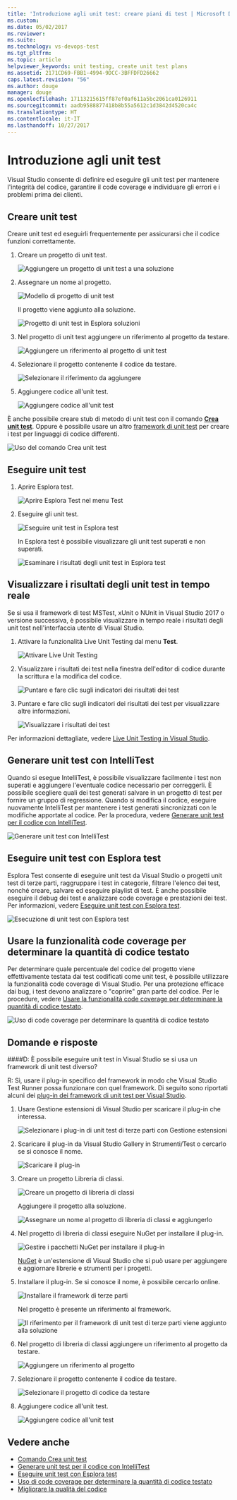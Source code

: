 ```yaml
---
title: 'Introduzione agli unit test: creare piani di test | Microsoft Docs'
ms.custom: 
ms.date: 05/02/2017
ms.reviewer: 
ms.suite: 
ms.technology: vs-devops-test
ms.tgt_pltfrm: 
ms.topic: article
helpviewer_keywords: unit testing, create unit test plans
ms.assetid: 2171CD69-FBB1-4994-9DCC-3BFFDFD26662
caps.latest.revision: "56"
ms.author: douge
manager: douge
ms.openlocfilehash: 17113215615ff87ef0af611a5bc2061ca0126911
ms.sourcegitcommit: aadb9588877418b8b55a5612c1d3842d4520ca4c
ms.translationtype: HT
ms.contentlocale: it-IT
ms.lasthandoff: 10/27/2017
---
```

# <a name="get-started-with-unit-testing"></a>Introduzione agli unit test

Visual Studio consente di definire ed eseguire gli unit test per mantenere l'integrità del codice, garantire il code coverage e individuare gli errori e i problemi prima dei clienti.

<a name="create-tests"></a>
## <a name="create-unit-tests"></a>Creare unit test

Creare unit test ed eseguirli frequentemente per assicurarsi che il codice funzioni correttamente.

1. Creare un progetto di unit test.
        
   ![Aggiungere un progetto di unit test a una soluzione](media/createunittest1.png)
    
1. Assegnare un nome al progetto.
        
   ![Modello di progetto di unit test](media/createunittest2.png)
  
   Il progetto viene aggiunto alla soluzione.
    
   ![Progetto di unit test in Esplora soluzioni](media/createunittest5.png)
    
1. Nel progetto di unit test aggiungere un riferimento al progetto da testare.
        
   ![Aggiungere un riferimento al progetto di unit test](media/createunittest6.png)
    
1. Selezionare il progetto contenente il codice da testare.
        
   ![Selezionare il riferimento da aggiungere](media/createunittest7.png)
    
1. Aggiungere codice all'unit test.

   ![Aggiungere codice all'unit test](media/createunittest8.png) 

È anche possibile creare stub di metodo di unit test con il comando [**Crea unit test**](create-unit-tests-menu.md).
Oppure è possibile usare un altro [framework di unit test](#frameworks) per creare i test per linguaggi di codice differenti.

![Uso del comando Crea unit test](media/createunittestcommand2.png)

## <a name="run-unit-tests"></a>Eseguire unit test

1. Aprire Esplora test.
        
   ![Aprire Esplora Test nel menu Test](media/rununittest1.png) 

1. Eseguire gli unit test.
        
   ![Eseguire unit test in Esplora test](media/rununittest2.png) 

   In Esplora test è possibile visualizzare gli unit test superati e non superati.
      
   ![Esaminare i risultati degli unit test in Esplora test](media/rununittest3.png) 

## <a name="view-live-unit-test-results"></a>Visualizzare i risultati degli unit test in tempo reale

Se si usa il framework di test MSTest, xUnit o NUnit in Visual Studio 2017 o versione successiva, è possibile visualizzare in tempo reale i risultati degli unit test nell'interfaccia utente di Visual Studio.

1. Attivare la funzionalità Live Unit Testing dal menu **Test**.

   ![Attivare Live Unit Testing](media/live-test-results-start.png) 

1. Visualizzare i risultati dei test nella finestra dell'editor di codice durante la scrittura e la modifica del codice.

   ![Puntare e fare clic sugli indicatori dei risultati dei test](media/live-test-results-ui.png) 

1. Puntare e fare clic sugli indicatori dei risultati dei test per visualizzare altre informazioni.

   ![Visualizzare i risultati dei test](media/live-test-results-details.png) 

Per informazioni dettagliate, vedere [Live Unit Testing in Visual Studio](https://blogs.msdn.microsoft.com/visualstudio/2016/11/18/live-unit-testing-visual-studio-2017-rc/).

<a name="intellitest"></a>
## <a name="generate-unit-tests-with-intellitest"></a>Generare unit test con IntelliTest

Quando si esegue IntelliTest, è possibile visualizzare facilmente i test non superati e aggiungere l'eventuale codice necessario per correggerli. È possibile scegliere quali dei test generati salvare in un progetto di test per fornire un gruppo di regressione. Quando si modifica il codice, eseguire nuovamente IntelliTest per mantenere i test generati sincronizzati con le modifiche apportate al codice. Per la procedura, vedere [Generare unit test per il codice con IntelliTest](https://docs.microsoft.com/visualstudio/test/generate-unit-tests-for-your-code-with-intellitest).

![Generare unit test con IntelliTest](media/intellitest.png)

<a name="unit-tests"></a>
## <a name="run-unit-tests-with-test-explorer"></a>Eseguire unit test con Esplora test

Esplora Test consente di eseguire unit test da Visual Studio o progetti unit test di terze parti, raggruppare i test in categorie, filtrare l'elenco dei test, nonché creare, salvare ed eseguire playlist di test. È anche possibile eseguire il debug dei test e analizzare code coverage e prestazioni dei test. Per informazioni, vedere [Eseguire unit test con Esplora test](https://docs.microsoft.com/visualstudio/test/run-unit-tests-with-test-explorer).

![Esecuzione di unit test con Esplora test](media/testexplorer.png)

<a name="code-coverage"></a>
## <a name="use-code-coverage-to-determine-how-much-code-is-being-tested"></a>Usare la funzionalità code coverage per determinare la quantità di codice testato

Per determinare quale percentuale del codice del progetto viene effettivamente testata dai test codificati come unit test, è possibile utilizzare la funzionalità code coverage di Visual Studio. Per una protezione efficace dai bug, i test devono analizzare o "coprire" gran parte del codice. Per le procedure, vedere [Usare la funzionalità code coverage per determinare la quantità di codice testato](https://docs.microsoft.com/visualstudio/test/using-code-coverage-to-determine-how-much-code-is-being-tested).

![Uso di code coverage per determinare la quantità di codice testato](media/codecoverage.png)

## <a name="q--a"></a>Domande e risposte

<!-- BEGINSECTION class="m-qanda" -->

<a name="frameworks"></a>
####D: È possibile eseguire unit test in Visual Studio se si usa un framework di unit test diverso?

R: Sì, usare il plug-in specifico del framework in modo che Visual Studio Test Runner possa funzionare con quel framework. Di seguito sono riportati alcuni dei [plug-in dei framework di unit test per Visual Studio](http://go.microsoft.com/fwlink/?LinkID=246630).

1. Usare Gestione estensioni di Visual Studio per scaricare il plug-in che interessa.
        
   ![Selezionare i plug-in di unit test di terze parti con Gestione estensioni](media/install3rdpartyunittestframeworks1.png) 

1. Scaricare il plug-in da Visual Studio Gallery in Strumenti/Test o cercarlo se si conosce il nome.
        
   ![Scaricare il plug-in](media/install3rdpartyunittestframeworks2.png) 

1. Creare un progetto Libreria di classi.
        
   ![Creare un progetto di libreria di classi](media/create3rdpartyunittest1.png) 

   Aggiungere il progetto alla soluzione.
    
   ![Assegnare un nome al progetto di libreria di classi e aggiungerlo](media/create3rdpartyunittest3.png) 

1. Nel progetto di libreria di classi eseguire NuGet per installare il plug-in.

   ![Gestire i pacchetti NuGet per installare il plug-in](media/create3rdpartyunittest3a.png) 

   [NuGet](https://www.nuget.org/) è un'estensione di Visual Studio che si può usare per aggiungere e aggiornare librerie e strumenti per i progetti.

1. Installare il plug-in. Se si conosce il nome, è possibile cercarlo online.

   ![Installare il framework di terze parti](media/create3rdpartyunittest4.png) 

   Nel progetto è presente un riferimento al framework.
        
   ![Il riferimento per il framework di unit test di terze parti viene aggiunto alla soluzione](media/create3rdpartyunittest6.png) 

1. Nel progetto di libreria di classi aggiungere un riferimento al progetto da testare.
        
   ![Aggiungere un riferimento al progetto](media/createunittest6.png) 

1. Selezionare il progetto contenente il codice da testare.
        
   ![Selezionare il progetto di codice da testare](media/createunittest7.png) 

1. Aggiungere codice all'unit test.

   ![Aggiungere codice all'unit test](media/create3rdpartyunittest7.png)   

<!-- ENDSECTION -->

## <a name="see-also"></a>Vedere anche

* [Comando Crea unit test](create-unit-tests-menu.md)
* [Generare unit test per il codice con IntelliTest](generate-unit-tests-for-your-code-with-intellitest.md)
* [Eseguire unit test con Esplora test](run-unit-tests-with-test-explorer.md)
* [Uso di code coverage per determinare la quantità di codice testato](using-code-coverage-to-determine-how-much-code-is-being-tested.md)
* [Migliorare la qualità del codice](improve-code-quality.md)
